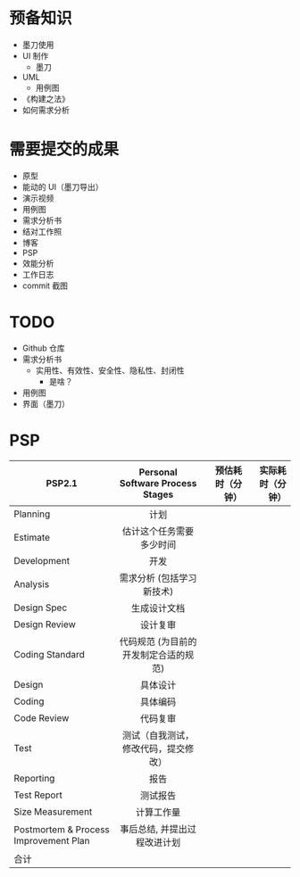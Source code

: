 # 预备知识
- 墨刀使用
- UI 制作
  - 墨刀
- UML
  - 用例图
- 《构建之法》
- 如何需求分析

# 需要提交的成果
- 原型
 - 能动的 UI（墨刀导出）
 - 演示视频
- 用例图
- 需求分析书
- 结对工作照
- 博客
 - PSP
 - 效能分析
 - 工作日志
 - commit 截图

# TODO
- Github 仓库
- 需求分析书
  - 实用性、有效性、安全性、隐私性、封闭性
    - 是啥？
- 用例图
- 界面（墨刀）

# PSP
PSP2.1 | Personal Software Process Stages | 预估耗时（分钟）|   实际耗时（分钟）
--|:--:|--:|--:
Planning|计划||
Estimate|估计这个任务需要多少时间||         
Development|开发||
Analysis|需求分析 (包括学习新技术)||       
Design Spec|生成设计文档||        
Design Review|设计复审||        
Coding Standard|代码规范 (为目前的开发制定合适的规范)||      
Design|具体设计||       
Coding|具体编码||       
Code Review|代码复审||      
Test|测试（自我测试，修改代码，提交修改）||       
Reporting|报告||      
Test Report|测试报告||      
Size Measurement|计算工作量||        
Postmortem & Process Improvement Plan|事后总结, 并提出过程改进计划||         
|合计|||